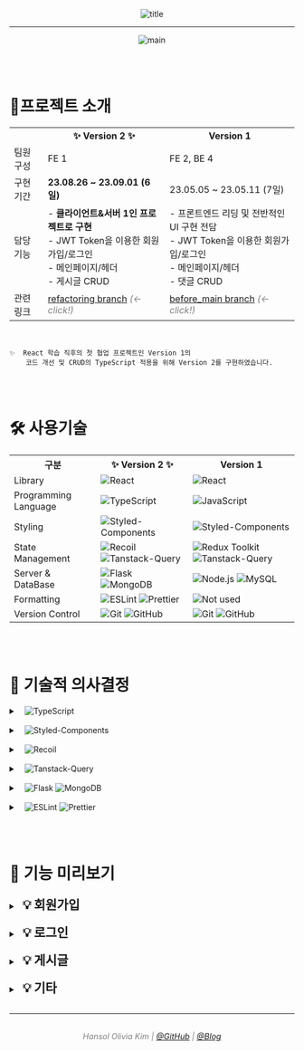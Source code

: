<p align="center"><img src="https://github.com/Be-log/be-log/assets/84097192/230d0f26-56ee-4c84-9118-b4cb21de489a" alt="title" /></p>

---

<p align="center"><img src="https://github.com/Be-log/be-log/assets/84097192/1be305d2-52ec-4926-86f0-fb38f67a7969" alt="main" /></p>

<br/><br/>

# **🎯프로젝트 소개**

<table>
  <tr>
    <th></th>
    <th>✨ Version 2️ ✨</th>
    <th>Version 1️</th>
  </tr>
  <tr>
    <td>팀원 구성</td>
    <td>FE 1</td>
    <td>FE 2, BE 4</td>
  </tr>
  <tr>
    <td>구현 기간</td>
    <td><b>23.08.26 ~ 23.09.01 (6일)</b></td>
    <td>23.05.05 ~ 23.05.11 (7일)</td>
  </tr>
  <tr>
    <td>담당 기능</td>
    <td>
      - <b>클라이언트&서버 1인 프로젝트로 구현</b><br>
      - JWT Token을 이용한 회원가입/로그인<br/>
      - 메인페이지/헤더<br/>
      - 게시글 CRUD
    </td>
    <td>
      - 프론트엔드 리딩 및 전반적인 UI 구현 전담<br/>
      - JWT Token을 이용한 회원가입/로그인<br/>
      - 메인페이지/헤더<br/>
      - 댓글 CRUD
    </td>
  </tr>
  <tr>
    <td>관련 링크</td>
    <td>
      <a target="_blank" rel="noopener noreferrer nofollow" href="https://github.com/hansololiviakim/velog_clone_FE/tree/refactoring">refactoring branch</a>
      <i style="color: gray;">(← click!)</i>
    </td>
    <td>
      <a target="_blank" rel="noopener noreferrer nofollow" href="https://github.com/hansololiviakim/velog_clone_FE/tree/before_main">before_main branch</a>
      <i style="color: gray;">(← click!)</i>
    </td>
  </tr>
</table>

<br/>

    ✨  React 학습 직후의 첫 협업 프로젝트인 Version 1의
        코드 개선 및 CRUD의 TypeScript 적용을 위해 Version 2를 구현하였습니다.

<br/><br/>

# **🛠️ 사용기술**

<table>
  <tr>
    <th>구분</th>
    <th>✨ Version 2️ ✨</th>
    <th>Version 1️</th>
  </tr>
  <tr>
    <td>Library</td>
    <td>
      <img src="https://img.shields.io/badge/React-5DC1DA?style=for-the-badge&logo=React&logoColor=white" alt="React">
    </td>
    <td>
      <img src="https://img.shields.io/badge/React-5DC1DA?style=for-the-badge&logo=React&logoColor=white" alt="React">
    </td>
  </tr>
  <tr>
    <td>Programming Language</td>
    <td>
      <img src="https://img.shields.io/badge/TypeScript-3178C6.svg?style=for-the-badge&logo=TypeScript&logoColor=white" alt="TypeScript">
    </td>
    <td>
      <img src="https://img.shields.io/badge/JavaScript-F7E025.svg?style=for-the-badge&logo=JavaScript&logoColor=white" alt="JavaScript">
    </td>
  </tr>
  <tr>
    <td>Styling</td>
    <td>
      <img src="https://img.shields.io/badge/styled--components-DB7093?style=for-the-badge&logo=styled-components&logoColor=white" alt="Styled-Components">
    </td>
    <td>
      <img src="https://img.shields.io/badge/styled--components-DB7093?style=for-the-badge&logo=styled-components&logoColor=white" alt="Styled-Components">
    </td>
  </tr>
  <tr>
    <td>State Management</td>
    <td>
      <img src="https://img.shields.io/badge/recoil-5D4EFF?style=for-the-badge&logo=Recoil&logoColor=white" alt="Recoil">
      <img src="https://img.shields.io/badge/tanstack--query-FF4759?style=for-the-badge&logo=react-query&logoColor=white" alt="Tanstack-Query">
    </td>
    <td>
      <img src="https://img.shields.io/badge/Redux--Toolkit-7B51BE?style=for-the-badge&logo=Redux&logoColor=white" alt="Redux Toolkit">
      <img src="https://img.shields.io/badge/tanstack--query-FF4759?style=for-the-badge&logo=react-query&logoColor=white" alt="Tanstack-Query">
    </td>
  </tr>
  <tr>
    <td>Server & DataBase</td>
    <td>
      <img src="https://img.shields.io/badge/Flask-080808?style=for-the-badge&logo=flask&logoColor=white" alt="Flask">
      <img src="https://img.shields.io/badge/Mongo--DB-17AD55?style=for-the-badge&logo=mongodb&logoColor=white" alt="MongoDB">
    </td>
    <td>
      <img src="https://img.shields.io/badge/Node--js-468C45?style=for-the-badge&logo=node.js&logoColor=white" alt="Node.js">
      <img src="https://img.shields.io/badge/My--SQL-08668F?style=for-the-badge&logo=mysql&logoColor=white" alt="MySQL">
    </td>
  </tr>
  <tr>
    <td>Formatting</td>
    <td>
      <img src="https://img.shields.io/badge/ESLint-4B3263?style=for-the-badge&logo=eslint&logoColor=white" alt="ESLint">
      <img src="https://img.shields.io/badge/Prettier-F7B93E?style=for-the-badge&logo=prettier&logoColor=white" alt="Prettier">
    </td>
    <td>
      <img src="https://img.shields.io/badge/Not--used-FFF.svg?style=for-the-badge" alt="Not used">
    </td>
  </tr>
  <tr>
    <td>Version Control</td>
    <td><img src="https://img.shields.io/badge/git-%23F05033.svg?style=for-the-badge&logo=git&logoColor=white" alt="Git"> <img src="https://img.shields.io/badge/github-%23121011.svg?style=for-the-badge&logo=github&logoColor=white" alt="GitHub"></td>
    <td><img src="https://img.shields.io/badge/git-%23F05033.svg?style=for-the-badge&logo=git&logoColor=white" alt="Git"> <img src="https://img.shields.io/badge/github-%23121011.svg?style=for-the-badge&logo=github&logoColor=white" alt="GitHub"></td>
  </tr>
</table>

<br/><br/>

# 💭 기술적 의사결정

<details>
  <summary>
    &nbsp;&nbsp;
    <img src="https://img.shields.io/badge/TypeScript-3178C6.svg?style=for-the-badge&logo=TypeScript&logoColor=white" alt="TypeScript">
  </summary>
  <br/>

    JavaScript는 변수의 타입을 자동으로 추론해주지만, 때로는 예기치 않은 동작을 할 수 있습니다.
    TypeScript는 정적 타입 시스템을 제공해 런타임에 발생하는 타입 관련 버그를 사전에 방지할 수 있으며,
    명시적인 타입 어노테이션을 사용해 코드의 가독성을 향상시킵니다.

    따라서 기존의 JavaScript가 아닌, TypeScript의 추가적인 학습을 위해 선정하였습니다.

  <br/>
</details>

<br/>

<details>
  <summary>
    &nbsp;&nbsp;
    <img src="https://img.shields.io/badge/styled--components-DB7093?style=for-the-badge&logo=styled-components&logoColor=white" alt="Styled-Components">
  </summary>
  <br/>

    Styled-Components는 CSS-in-JS이므로 컴포넌트 단위로 스타일을 관리할 수 있으며
    JavaScript 표현식을 이용해 컴포넌트의 상태나 데이터에 따라 스타일을 동적으로 변경할 수 있습니다.

    또한 인라인으로 코드를 작성하는 테일윈드보다 코드 가독성이 더 좋다고 판단하였으며,
    꾸준히 사용했던 경험이 있으므로 빠른 구현을 위해 Styled-Components를 선정하였습니다.

  <br/>
</details>

<br/>

<details>
  <summary>
    &nbsp;&nbsp;
    <img src="https://img.shields.io/badge/recoil-5D4EFF?style=for-the-badge&logo=Recoil&logoColor=white" alt="Recoil">
  </summary>
  <br/>

    ver.1의 기존 코드는 Redux의 추가적인 학습을 위해
    Redux의 복잡성을 낮춘 Redux Toolkit을 사용하여 상태 관리를 진행했습니다.

    ver.2를 새롭게 구현하며 액션이나 리듀서를 사용하지 않고 atom을 기반으로 한 상태관리의 학습과,
    빠른 구현을 위해 상대적으로 간단하게 상태를 관리할 수 있는 Recoil을 선정하였습니다.

  <br/>
</details>

<br/>

<details>
  <summary>
    &nbsp;&nbsp;
    <img src="https://img.shields.io/badge/tanstack--query-FF4759?style=for-the-badge&logo=react-query&logoColor=white" alt="Tanstack-Query">
  </summary>
  <br/>

    Axios를 이용해 HTTP 네트워크 통신이 가능하지만 서버 상태관리나 캐싱을 직접 지원하지 않습니다.

    캐싱은 이전의 데이터나 리소스를 임시로 저장해 다음 요청 시 저장된 데이터를 사용함으로써
    서버 부하를 줄이고 성능을 향상시키므로, 이러한 기능을 지원하는 Tanstack-Query를 함께 사용했습니다.

  <br/>
</details>

<br/>

<details>
  <summary>
    &nbsp;&nbsp;
    <img src="https://img.shields.io/badge/Flask-080808?style=for-the-badge&logo=flask&logoColor=white" alt="Flask">
    <img src="https://img.shields.io/badge/Mongo--DB-17AD55?style=for-the-badge&logo=mongodb&logoColor=white" alt="MongoDB">
  </summary>
  <br/>

    짧은 기간 내에 1인 프로젝트를 구현하기 위해 러닝커브가 높지 않고 간결한 Python과,
    미니멀한 기능을 제공하는 프레임워크인 Flask를 선정하였습니다.

    또한 Flask와 MongoDB는 모두 JSON 데이터 형식을 사용하여 클라이언트단과의 통신이 용이하므로
    빠른 개발을 위해 MongoDB를 선정하였습니다.

  <br/>
</details>

<br/>

<details>
  <summary>
    &nbsp;&nbsp;
    <img src="https://img.shields.io/badge/ESLint-4B3263?style=for-the-badge&logo=eslint&logoColor=white" alt="ESLint">
    <img src="https://img.shields.io/badge/Prettier-F7B93E?style=for-the-badge&logo=prettier&logoColor=white" alt="Prettier">
  </summary>
  <br/>

    타입을 잘 넘기고 있는지, 설정해둔 컨벤션을 준수하고 있는지 체킹해주는
    ESLint와 Prettier를 지정하여 코드 컨벤션을 일관성있게 유지하고,
    타입 에러나 불필요한 변수의 사용 등을 방지할 수 있었습니다.

  <br/>
</details>

<br/><br/>

# 👀 기능 미리보기

<details>
  <summary>
    &nbsp;&nbsp;<b style="font-size: 22px;">💡 회원가입</b>
  </summary>
  
  ### 📌 Portal을 이용한 모달 구현, true/false를 이용한 로그인/회원가입 화면 스위칭

  <img src="https://github.com/Be-log/be-log/assets/84097192/172f2377-985e-46b4-ab1d-e6794e33af89" alt="로그인 회원가입 화면스위치" width="800" />

- React의 Portal을 이용해 모달을 구현하였습니다.

- 회원가입과 로그인 모두 좌측에 공통되는 영역이 있으므로, useState에 true/false값을 부여해
  <br/>버튼 클릭에 따라 우측의 회원가입/로그인의 화면이 스위칭될 수 있도록 구현하였습니다.

- 또한 화면이 스위칭될 때 기존의 input에 입력했던 값이 초기화될 수 있도록 하였습니다.

  <br/>

### 📌 회원가입 유효성 검사

  <img src="https://github.com/Be-log/be-log/assets/84097192/7adea334-34e4-4b20-8087-867819a31e62" alt="유효성 회원가입" width="800" />

- input에 입력하는 onChange값을 실시간으로 감지하여 정규표현식을 통해 유효성 검사를 진행했고,
  <br/>해당 값이 유효한지의 여부가 안내메시지를 통해 바로 확인될 수 있도록 하였습니다.

- 필수값인 아이디, 비밀번호, 닉네임 중 하나라도 값이 입력되지 않았거나,
  <br/>모든 값은 입력했으나 하나라도 유효성 검증을 통과하지 못할 경우
  <br/>button의 disabled 속성을 이용해 회원가입 버튼이 비활성화되도록 구현하였습니다.

- 비밀번호는 flask_bcrypt를 이용해 암호화하여 DB에 저장하였습니다.

  <br/>

### 📌 ID 중복체크

  <img src="https://github.com/Be-log/be-log/assets/84097192/3a12b7d1-7e3e-491e-aa40-c9b4d5f90eda" alt="이미 존재하는 아이디" width="800" />

- 입력한 ID가 DB에 존재하는지 중복 체크를 진행해 중복일 경우 에러 메세지를 출력했고,
<br/>동시에 ID input을 초기화시켜 사용자가 명시적으로 알 수 있도록 구현하였습니다.

  <br/>
</details>

<br/>

<details>
  <summary>
    &nbsp;&nbsp;<b style="font-size: 22px;">💡 로그인</b>
  </summary>

### 📌 ID/PWD 유효성 검사

  <table>
    <tr>
      <th>ID 유효성 검증</th>
      <th>PWD 유효성 검증</th>
    </tr>
    <tr>
      <td>
        <img src="https://github.com/Be-log/be-log/assets/84097192/78a021d1-3d07-4b0e-b0cc-936b5c9a153a" alt="ID 유효성 검증" width="500" />
      </td>
      <td>
        <img src="https://github.com/Be-log/be-log/assets/84097192/61343e23-08aa-4cab-b17a-9c0b74ee2ac3" src="PWD 유효성 검증" width="500" />
      </td>
    </tr>
  </table>

- 입력한 ID/PWD가 DB에 존재하지 않는다면 에러 메세지를 출력하고,
  <br/>해당하는 input을 초기화하여 사용자가 명시적으로 알 수 있도록 하였습니다.

- 입력한 비밀번호 값 역시 bcrypt를 이용해 암호화된 값이 일치하는지 확인하였습니다.

  <br/>

### 📌 로그아웃 시 저장된 데이터/토큰 초기화

  <img src="https://github.com/Be-log/be-log/assets/84097192/8e09e43c-e0fd-4c35-97a1-53b99d06b2be" alt="로그인아웃 토큰" width="800" />

- 로그인 시 값이 모두 일치할 경우하여 로그인에 성공했을 경우만 jwt 토큰을 발급하였습니다.

- 서버에서 발급한 토큰은 react-cookie 라이브러리를 이용해 cookie에 저장하고,
  <br/> response로 받은 id와 nickname은 Local Storage에 저장하였습니다.

- 로그아웃 시 unset_jwt_cookies로 발급한 토큰을 삭제하고,
  <br/> 해당 요청이 성공했을 경우 클라이언트에서도 cookie와 storage에 저장된 값을 삭제하였습니다.

  <br/>

### 📌 JWT 토큰을 이용한 인증/인가 처리

  <img src="https://github.com/Be-log/be-log/assets/84097192/ac03e7ac-b484-4b48-8314-5bae3ecf1d80" alt="글 작성 인증" width="800" />

- 모든 화면에 공통적으로 출력되는 Header에서 useEffect를 통해 렌더링이 될 때마다
  <br/>storage와 cookie에 있는 값이 유효한지 검증할 수 있도록 하였습니다.

- 사용자가 하나라도 데이터를 임의로 삭제했을 경우 유효하지 않다는 alert를 보내고
  <br/>로그아웃 될 수 있도록 구현하였습니다.

- 게시글 작성 시에는 모든 토큰과 저장된 값이 유효한지 먼저 체크했고,
<br/>작성 도중 로그아웃하거나 정보을 임의 삭제할 때도 해당 인가가 유효하지 않도록 처리했습니다.

  <br/>
</details>

<br/>

<details>
  <summary>
    &nbsp;&nbsp;<b style="font-size: 22px;">💡 게시글</b>
  </summary>

### 📌 게시글 작성 및 입력값 유효성 검사

  <table>
    <tr>
      <th>마크다운을 이용한 게시글 작성</th>
      <th>게시글 작성 유효성 검사</th>
    </tr>
    <tr>
      <td>
        <img src="https://github.com/Be-log/be-log/assets/84097192/c8738fda-5b6e-4018-988d-b840e08b7631" alt="마크다운을 이용한 게시글 작성" width="500" />
      </td>
      <td>
        <img src="https://github.com/Be-log/be-log/assets/84097192/3a03cdf8-0887-4a94-8b55-0b8a12662c24" src="게시글 작성 유효성 검사" width="500" />
      </td>
    </tr>
  </table>

- react-md-editor를 이용해 마크다운으로 게시글을 작성 및 출력할 수 있도록 구현하였습니다.

- 작성 API 호출 전 모든 입력값이 존재하는지 유효성 검증을 진행했습니다.

- 특히 썸네일을 담당하는 이미지 URL의 경우 값을 입력할 때마다
  <br/>new Image()의 이미지 객체를 이용해 해당 url로 이미지를 로딩할 수 있는지 체크하여
  <br/>유효하지 않은 이미지 URL값의 입력을 제한했습니다.

- 사용자가 게시글 작성 페이지에 진입했을 때 바로 토큰과 저장된 정보를 체크하여
  <br/>토큰 및 정보가 유효하지 않을 경우에도 로그아웃 처리를 진행하지만,
  <br/>서버단 코드에서도 사용자가 작성 시 보낸 토큰과 DB에 존재하는 유저 정보를 대조하여
  <br/>유효한 토큰으로 접근하고 있는지, 해당 토큰에 저장된 값이 존재하는지 이중으로 인가를 확인했습니다.

- 페이지 진입 시 게시글 작성인지, 수정인지 넘어오는 데이터를 통해 확인하여
  <br/>게시글 작성, 수정 두 개의 기능을 한 개의 컴포넌트로 재사용하였습니다.

   <br/>

### 📌 게시글 수정/삭제

  <table>
    <tr>
      <th>게시글 수정</th>
      <th>게시글 삭제</th>
    </tr>
    <tr>
      <td>
        <img src="https://github.com/Be-log/be-log/assets/84097192/dec581de-a463-4649-930a-595702cb10b3" alt="게시글 수정" width="500" />
      </td>
      <td>
        <img src="https://github.com/Be-log/be-log/assets/84097192/a0856c82-96db-4681-862b-12b9bbf994da" src="게시글 삭제" width="500" />
      </td>
    </tr>
  </table>

- 게시글 수정, 삭제는 로그인 후 storage에 저장된 id값과 게시글 작성자의 id값을 비교하여
  <br/>일치할 경우에만 수정, 삭제 버튼이 출력되도록 하였습니다.

- 게시글 수정 시에는 useLocation의 state를 이용해 기존 데이터를 수정 페이지로 넘겨주었으며,
  <br/>설정한 flag값으로 작성, 수정 기능을 구분하여 한 개의 컴포넌트를 재사용하였습니다.

- 게시글 삭제 후에는 메인페이지로 랜딩시킴과 동시에
  <br/>invalidateQueries를 이용해 삭제된 내역이 반영되어 다시 보여질 수 있도록 하였습니다.

- 수정, 삭제에도 서버로 넘어오는 토큰의 검증 및 해당 토큰에 담긴 값이
  <br/>DB에 담긴 작성자의 id값과 일치하는지 인가 확인을 진행했습니다.

<br/>
</details>

<br/>

<details>
  <summary>
    &nbsp;&nbsp;<b style="font-size: 22px;">💡 기타</b>
  </summary>

### 📌 유효하지 않은 주소

<img src="https://github.com/Be-log/be-log/assets/84097192/db7e7f5f-bd57-4942-b755-a577de669af1" alt="유효하지 않은 주소" width="800" />

- 사용자가 주소창에 유효하지 않은 주소를 입력할 경우
  <br/>route의 path="\*"를 이용해 404 에러 페이지로 랜딩되도록 처리하였습니다.

   <br/>

### 📌 유효하지 않은 게시글 및 로딩

<img src="https://github.com/Be-log/be-log/assets/84097192/acb93c55-1e40-4827-9aab-3e0b9fe8f5c8" alt="유효하지 않은 게시글 및 로딩" width="800" />

- 사용자가 주소창에 유효하지 않은 게시글 번호를 입력해 조회를 시도할 경우
  <br/>유효하지 않은 주소라는 alert를 띄우며 메인페이지로 다시 랜딩 처리하였습니다.

- 서버와 연결 중 로딩이 있을 경우 로딩 스피너를 구현하여
<br/>조회 대기 중임을 사용자가 명시적으로 알 수 있도록 하였습니다.

  <br/>
</details>

<br/>

---

<br/>

<div style="color: gray; text-align: center">
  <i>
    Hansol Olivia Kim
    | <a target="_blank" rel="noopener noreferrer nofollow" href="https://github.com/hansololiviakim">@GitHub</a>
    | <a target="_blank" rel="noopener noreferrer nofollow" href="https://oliviakim.tistory.com/">@Blog</a>
  </i>
</div>
